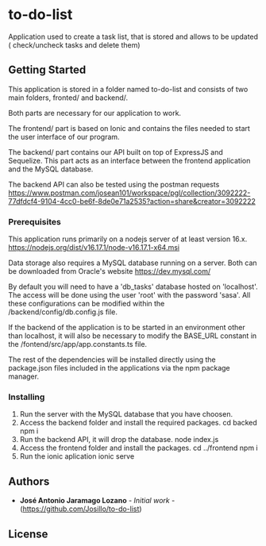 # to-do-list

Application used to create a task list, that is stored and allows to be updated ( check/uncheck tasks and delete them)

## Getting Started

This application is stored in a folder named to-do-list and consists of two main folders, fronted/ and backend/.

Both parts are necessary for our application to work.

The frontend/ part is based on Ionic and contains the files needed to start the user interface of our program.

The backend/ part contains our API built on top of ExpressJS and Sequelize. This part acts as an interface between the frontend application and the MySQL database.

The backend API can also be tested using the postman requests https://www.postman.com/josean101/workspace/pgl/collection/3092222-77dfdcf4-9104-4cc0-be6f-8de0e71a2535?action=share&creator=3092222 


### Prerequisites

This application runs primarily on a nodejs server of at least version 16.x.
https://nodejs.org/dist/v16.17.1/node-v16.17.1-x64.msi

Data storage also requires a MySQL database running on a server.
Both can be downloaded from Oracle's website https://dev.mysql.com/

By default you will need to have a 'db_tasks' database hosted on 'localhost'.
The access will be done using the user 'root' with the password 'sasa'.
All these configurations can be modified within the /backend/config/db.config.js file.

If the backend of the application is to be started in an environment other than localhost, it will also be necessary to modify the BASE_URL constant in the /fontend/src/app/app.constants.ts file.

The rest of the dependencies will be installed directly using the package.json files included in the applications via the npm package manager.


### Installing

1. Run the server with the MySQL database that you have choosen.
2. Access the backend folder and install the required packages.
    cd backed
    npm i
3. Run the backend API, it will drop the database.
    node index.js
4. Access the frontend folder and install the packages.
    cd ../frontend
    npm i
5. Run the ionic aplication
    ionic serve


## Authors

* **José Antonio Jaramago Lozano** - *Initial work* - (https://github.com/Josillo/to-do-list)



## License



